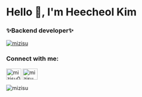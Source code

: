 # Hello 👋, I'm Heecheol Kim
### ✨Backend developer✨
<p align="left"> <a href="https://github.com/ryo-ma/github-profile-trophy"><img src="https://github-profile-trophy.vercel.app/?username=mizisu" alt="mizisu" /></a> </p>
<h3 align="left">Connect with me:</h3>
<p align="left">
<a href="https://twitter.com/mizisu04" target="blank"><img align="center" src="https://cdn.jsdelivr.net/npm/simple-icons@3.0.1/icons/twitter.svg" alt="mizisu04" height="30" width="40" /></a>
<a href="https://linkedin.com/in/mizisu" target="blank"><img align="center" src="https://cdn.jsdelivr.net/npm/simple-icons@3.0.1/icons/linkedin.svg" alt="mizisu" height="30" width="40" /></a>
</p>
<p><img align="left" src="https://github-readme-stats.vercel.app/api/top-langs?username=mizisu&show_icons=true&locale=en&layout=compact" alt="mizisu" /></p>
<!--
**mizisu/mizisu** is a ✨ _special_ ✨ repository because its `README.md` (this file) appears on your GitHub profile.

Here are some ideas to get you started:

- 🔭 I’m currently working on ...
- 🌱 I’m currently learning ...
- 👯 I’m looking to collaborate on ...
- 🤔 I’m looking for help with ...
- 💬 Ask me about ...
- 📫 How to reach me: ...
- 😄 Pronouns: ...
- ⚡ Fun fact: ...
-->
